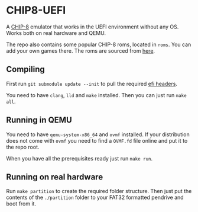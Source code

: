 # CHIP8-UEFI
A [CHIP-8](https://en.wikipedia.org/wiki/CHIP-8) emulator that works in the UEFI environment without any OS.
Works both on real hardware and QEMU.

The repo also contains some popular CHIP-8 roms, located in `roms`.
You can add your own games there.
The roms are sourced from [here](https://github.com/kripod/chip8-roms).

## Compiling
First run `git submodule update --init` to pull the required [efi headers](https://github.com/yoppeh/efi).

You need to have `clang`, `lld` and `make` installed. Then you can just run `make all`.

## Running in QEMU
You need to have `qemu-system-x86_64` and `ovmf` installed.
If your distribution does not come with `ovmf` you need to find a `OVMF.fd` file online and put it to the repo root.

When you have all the prerequisites ready just run `make run`.

## Running on real hardware
Run `make partition` to create the required folder structure.
Then just put the contents of the `./partition` folder to your FAT32 formatted pendrive and boot from it.